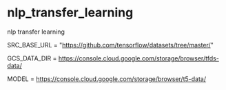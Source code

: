 # nlp_transfer_learning
nlp transfer learning

SRC_BASE_URL = "https://github.com/tensorflow/datasets/tree/master/"

GCS_DATA_DIR = https://console.cloud.google.com/storage/browser/tfds-data/

MODEL = https://console.cloud.google.com/storage/browser/t5-data/